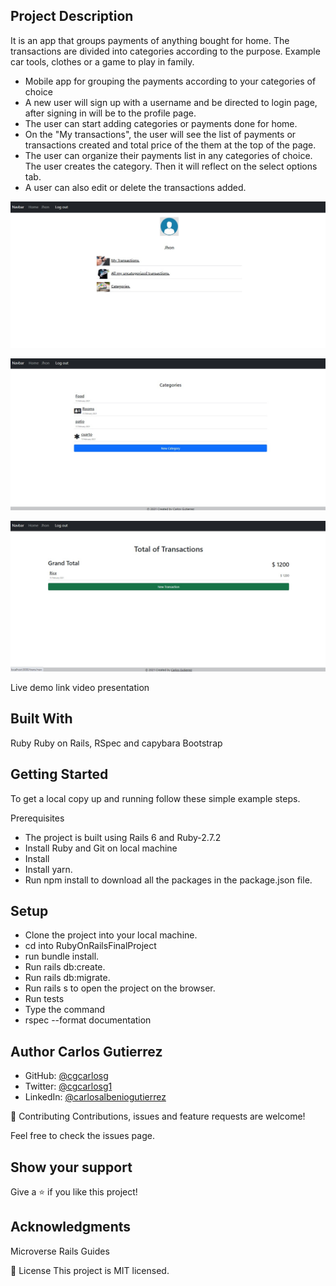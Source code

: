 ## Project Description

It is an app that groups payments of anything bought for home. The transactions are divided into categories according to the purpose. Example car tools, clothes or a game to play in family.

- Mobile app for grouping the payments according to your categories of choice
- A new user will sign up with a username and be directed to login page, after signing in will be to the profile page.
- The user can start adding categories or payments done for home.
- On the "My transactions", the user will see the list of payments or transactions created and total price of the them at the top of the page.
- The user can organize their payments list in any categories of choice. The user creates the category. Then it will reflect on the select options tab.
- A user can also edit or delete the transactions added.

![screenshot](https://github.com/cgcarlosg/RubyOnRailsFinalProject/blob/feature/app/assets/images/profile2.jpg)

![screenshot](https://github.com/cgcarlosg/RubyOnRailsFinalProject/blob/feature/app/assets/images/categories.jpg)

![screenshot](https://github.com/cgcarlosg/RubyOnRailsFinalProject/blob/feature/app/assets/images/total.jpg)


Live demo link
video presentation

## Built With
Ruby
Ruby on Rails,
RSpec and capybara
Bootstrap

## Getting Started
To get a local copy up and running follow these simple example steps.

Prerequisites
- The project is built using Rails 6 and Ruby-2.7.2
- Install Ruby and Git on local machine
- Install
- Install yarn.
- Run npm install to download all the packages in the package.json file.

## Setup
- Clone the project into your local machine.
- cd into RubyOnRailsFinalProject
- run bundle install.
- Run rails db:create.
- Run rails db:migrate.
- Run rails s to open the project on the browser.
- Run tests
- Type the command 
- rspec --format documentation


## Author Carlos Gutierrez

- GitHub:  [@cgcarlosg](https://github.com/cgcarlosg)
- Twitter: [@cgcarlosg1](https://twitter.com/cgcarlosg1)
- LinkedIn: [@carlosalbeniogutierrez](www.linkedin.com/in/carlosalbeniogutierrez)

🤝 Contributing
Contributions, issues and feature requests are welcome!

Feel free to check the issues page.

## Show your support
Give a ⭐️ if you like this project!

## Acknowledgments
Microverse
Rails Guides

📝 License
This project is MIT licensed.

